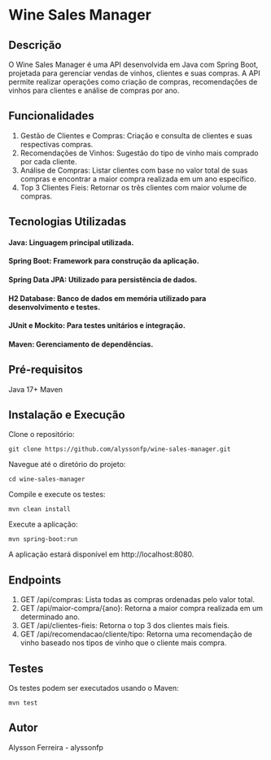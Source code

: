 # Wine Sales Manager
## Descrição
O Wine Sales Manager é uma API desenvolvida em Java com Spring Boot, projetada para gerenciar vendas de vinhos, clientes e suas compras. A API permite realizar operações como criação de compras, recomendações de vinhos para clientes e análise de compras por ano.

## Funcionalidades
1. Gestão de Clientes e Compras: Criação e consulta de clientes e suas respectivas compras.
2. Recomendações de Vinhos: Sugestão do tipo de vinho mais comprado por cada cliente.
3. Análise de Compras: Listar clientes com base no valor total de suas compras e encontrar a maior compra realizada em um ano específico.
4. Top 3 Clientes Fieis: Retornar os três clientes com maior volume de compras.

## Tecnologias Utilizadas
#### Java: Linguagem principal utilizada.
#### Spring Boot: Framework para construção da aplicação.
#### Spring Data JPA: Utilizado para persistência de dados.
#### H2 Database: Banco de dados em memória utilizado para desenvolvimento e testes.
#### JUnit e Mockito: Para testes unitários e integração.
#### Maven: Gerenciamento de dependências.

## Pré-requisitos
Java 17+
Maven
## Instalação e Execução
Clone o repositório:

    git clone https://github.com/alyssonfp/wine-sales-manager.git

Navegue até o diretório do projeto:

    cd wine-sales-manager

Compile e execute os testes:

    mvn clean install

Execute a aplicação:

    mvn spring-boot:run

A aplicação estará disponível em http://localhost:8080.

## Endpoints
1. GET /api/compras: Lista todas as compras ordenadas pelo valor total.
2. GET /api/maior-compra/{ano}: Retorna a maior compra realizada em um determinado ano.
3. GET /api/clientes-fieis: Retorna o top 3 dos clientes mais fieis.
4. GET /api/recomendacao/cliente/tipo: Retorna uma recomendação de vinho baseado nos tipos de vinho que o cliente mais compra.

## Testes
Os testes podem ser executados usando o Maven:

    mvn test

## Autor
Alysson Ferreira - alyssonfp